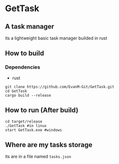 # GetTask

## A task manager

its a lightweight basic task manager builded in rust

## How to build

### Dependencies

- rust

```
git clone https://github.com/EvanM-Git/GetTask.git
cd GetTask
cargo build --release
```
## How to run (After build)
```
cd target/release
./GetTask #in linux
start GetTask.exe #windows
```

## Where are my tasks storage

its are in a file named `tasks.json`